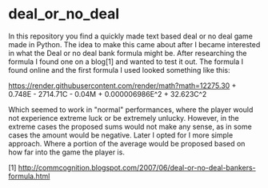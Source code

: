# deal_or_no_deal
In this repository you find a quickly made text based deal or no deal game made in Python. The idea to make this came about after I became interested in what the Deal or no deal bank formula might be. After researching the formula I found one on a blog[1] and wanted to test it out. The formula I found online and the first formula I used looked something like this:

https://render.githubusercontent.com/render/math?math=12275.30 + 0.748E - 2714.71C - 0.04M + 0.000006986E^2 + 32.623C^2

Which seemed to work in "normal" performances, where the player would not experience extreme luck or be extremely unlucky. However, in the extreme cases the proposed sums would not make any sense, as in some cases the amount would be negative. Later I opted for I more simple approach. Where a portion of the average would be proposed based on how far into the game the player is.

[1] http://commcognition.blogspot.com/2007/06/deal-or-no-deal-bankers-formula.html